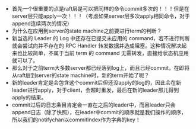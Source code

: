 * 首先一个很重要的点是raft层是可以把同样的命令commit多次的！！！但是在server层只能apply一次！！！（考虑如果server层多次apply相同命令，对于append连续两次的情况）
* 为什么在应用到server的state machine之前要进行term的判断？
* 新当选的 Leader 的 Log 中还存在已提交未应用的 command，若不进行判断就会尝试向并不存在的 RPC Handler 转发数据并造成阻塞。这种情况解决起来也比较简单，不属于当前 term 的 command 无需转发，直接给状态机应用就可以了。
* 那么对于之前term大多数server都已经落到log上，而且已经commit，在即将从raft层到server的state machine时，新的term开始了呢？
* 新的leader肯定是会包含这个commit后但还没apply的log的，因此会在新leader进行apply，对于client，会超时重发，最后在新的leader那儿得到apply的结果。
* commit过后的日志条目肯定会一直在之后的leader中，而且leader只会append日志（除了快照），在leader中commit的顺序就是我们操作的顺序，所以我们的notifychan以commitIndex作为字典的key！
